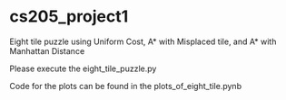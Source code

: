 # cs205_project1
Eight tile puzzle using Uniform Cost, A* with Misplaced tile, and A* with Manhattan Distance

Please execute the eight_tile_puzzle.py

Code for the plots can be found in the plots_of_eight_tile.pynb
